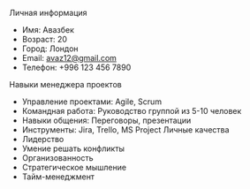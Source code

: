 Личная информация
- Имя: Авазбек
- Возраст: 20
- Город: Лондон
- Email: avaz12@gmail.com
- Телефон: +996 123 456 7890

Навыки менеджера проектов
- Управление проектами: Agile, Scrum
- Командная работа: Руководство группой из 5-10 человек
- Навыки общения: Переговоры, презентации
- Инструменты: Jira, Trello, MS Project
Личные качества
- Лидерство
- Умение решать конфликты
- Организованность
- Стратегическое мышление
- Тайм-менеджмент
